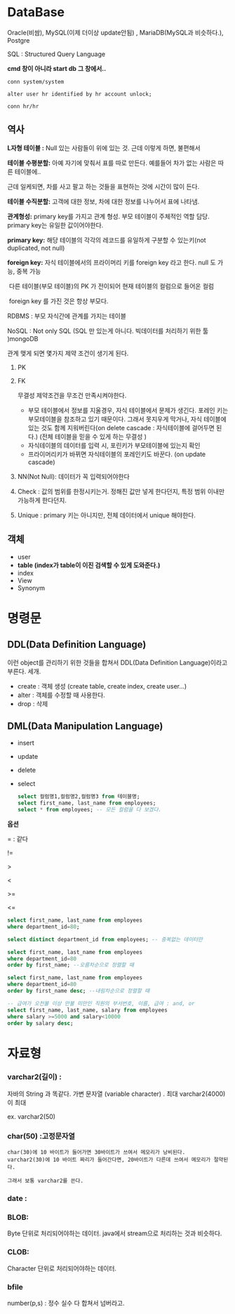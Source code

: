 # DataBase

Oracle(비쌈), MySQL(이제 더이상 update안됨) , MariaDB(MySQL과 비슷하다.), Postgre

SQL : Structured Query Language

**cmd 창이 아니라 start db 그 창에서..**

```
conn system/system

alter user hr identified by hr account unlock;

conn hr/hr
```





## 역사

**L자형 테이블 :** Null 있는 사람들이 위에 있는 것. 근데 이렇게 하면, 불편해서 

**테이블 수평분할:** 아예 자기에 맞춰서 표를 따로 만든다. 예를들어 차가 없는 사람은 따른 테이블에..

근데 일케되면, 차를 사고 팔고 하는 것들을 표현하는 것에 시간이 많이 든다.

**테이블 수직분할:**  고객에 대한 정보, 차에 대한 정보를 나누어서 표에 나타냄.

**관계형성:** primary key를 가지고 관계 형성. 부모 테이블이 주체적인 역할 담당. primary key는 유일한 값이어야한다.

**primary key:** 해당 테이블의 각각의 레코드를 유일하게 구분할 수 있는키(not duplicated, not null)

**foreign key:** 자식 테이블에서의 프라이머리 키를 foreign key 라고 한다. null 도 가능, 중복 가능

​	다른 테이블(부모 테이블)의 PK 가 전이되어 현재 테이블의 컬럼으로 들어온 컬럼

​	foreign key 를 가진 것은 항상 부모다.



RDBMS : 부모 자식간에 관계를 가지는 테이블

NoSQL : Not only SQL (SQL 만 있는게 아니다. 빅데이터를 처리하기 위한 툴 )mongoDB



관계 맺게 되면 몇가지 제약 조건이 생기게 된다.

1. PK

2. FK

   무결성 제약조건을 무조건 만족시켜야한다.	

   - 부모 테이블에서 정보를 지울경우, 자식 테이블에서 문제가 생긴다. 포레인 키는 부모테이블을 참조하고 있기 때문이다. 그래서 못지우게 막거나, 자식 테이블에 있는 것도 함께 지워버린다(on delete cascade : 자식테이블에 걸어두면 된다.) (전체 테이블을 믿을 수 있게 하는 무결성 )
   - 자식테이블의 데이터를 입력 시, 포린키가 부모테이블에 있는지 확인
   - 프라이머리키가 바뀌면 자식테이블의 포레인키도 바꾼다. (on update cascade)

3. NN(Not Null): 데이터가 꼭 입력되어야한다
4. Check : 값의 범위를 한정시키는거. 정해진 값만 넣게 한다던지, 특정 범위 이내만 가능하게 한다던지.
5. Unique : primary 키는 아니지만, 전체 데이터에서 unique 해야한다.



## 객체 

- user
- **table (index가 table이 이진 검색할 수 있게 도와준다.)**
- index
- View
- Synonym



# 명령문

## DDL(Data Definition Language)

이런 object를 관리하기 위한 것들을 합쳐서 DDL(Data Definition Language)이라고 부른다. 세개.

- create : 객체 생성 (create table, create index, create user...)
- alter : 객체를 수정할 때 사용한다.
- drop : 삭제



## DML(Data Manipulation Language)

- insert 

- update  

- delete 

- select 

  ```sql
  select 컬럼명1,컬럼명2,컬럼명3 from 테이블명;
  select first_name, last_name from employees;
  select * from employees; -- 모든 컬럼을 다 보겠다.
  ```



**옵션**

= : 같다

!=

\>

<

\>=

<=

```sql
select first_name, last_name from employees
where department_id=80;

select distinct department_id from employees; -- 중복없는 데이터만

select first_name, last_name from employees
where department_id=80
order by first_name; --오름차순으로 정렬할 때

select first_name, last_name from employees
where department_id=80
order by first_name desc; --내림차순으로 정렬할 때

-- 급여가 오천불 이상 만불 미만인 직원의 부서번호, 이름, 급여 : and, or
select first_name, last_name, salary from employees
where salary >=5000 and salary<10000
order by salary desc;

```



# 자료형

### varchar2(길이) : 

자바의 String 과 똑같다. 가변 문자열 (variable character) . 최대 varchar2(4000)이 최대 

ex. varchar2(50)

### char(50) :고정문자열 

```
char(30)에 10 바이트가 들어가면 30바이트가 쓰여서 메모리가 낭비된다.
varchar2(30)에 10 바이트 짜리가 들어간다면, 20바이트가 다른데 쓰여서 메모리가 절약된다.

그래서 보통 varchar2를 쓴다.
```

### date : 

### BLOB: 

Byte 단위로 처리되어야하는 데이터. java에서 stream으로 처리하는 것과 비슷하다.

### CLOB: 

Character 단위로 처리되어야하는 데이터.

### bfile

number(p,s) : 정수 실수 다 합쳐서 넘버라고.

